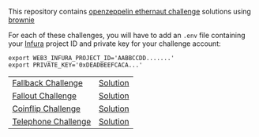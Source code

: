 This repository contains [openzeppelin ethernaut challenge](https://ethernaut.openzeppelin.com/) solutions using [brownie](https://eth-brownie.readthedocs.io)

For each of these challenges, you will have to add an `.env` file containing your [Infura](https://infura.io/) project ID and private key for your challenge account:
```shell
export WEB3_INFURA_PROJECT_ID='AABBCCDD.......'
export PRIVATE_KEY='0xDEADBEEFCACA...'
```

|   |   |
|---|---|
| [Fallback Challenge](https://ethernaut.openzeppelin.com/level/0x9CB391dbcD447E645D6Cb55dE6ca23164130D008) | [Solution](01-fallback/fallback/README-fr.md)|
| [Fallout Challenge](https://ethernaut.openzeppelin.com/level/0x5732B2F88cbd19B6f01E3a96e9f0D90B917281E5) | [Solution](02-fallout/fallout/README-fr.md) |
| [Coinflip Challenge](https://ethernaut.openzeppelin.com/level/0x4dF32584890A0026e56f7535d0f2C6486753624f) | [Solution](03-coinflip/coinflip/README-fr.md) |
| [Telephone Challenge](hhttps://ethernaut.openzeppelin.com/level/0x0b6F6CE4BCfB70525A31454292017F640C10c768) | [Solution](04-telephone/telephone/README-fr.md) |


